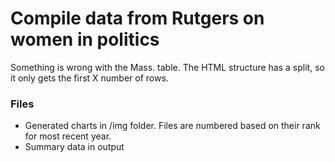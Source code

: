 # Compile data from Rutgers on women in politics

Something is wrong with the Mass. table. The HTML structure has a split, so
it only gets the first X number of rows.


### Files
* Generated charts in /img folder. Files are numbered based on
their rank for most recent year.
* Summary data in output
